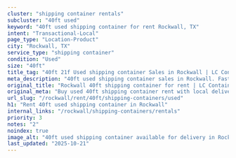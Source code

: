 ```yaml
---
cluster: "shipping container rentals"
subcluster: "40ft used"
keyword: "40ft used shipping container for rent Rockwall, TX"
intent: "Transactional-Local"
page_type: "Location-Product"
city: "Rockwall, TX"
service_type: "shipping container"
condition: "Used"
size: "40ft"
title_tag: "40ft 21f Used shipping container Sales in Rockwall | LC Container"
meta_description: "40ft used shipping container sales in Rockwall. Fast delivery, competitive pricing. Serving shipping containers area. Quote ID: F1X. Call (214) 524-4168 for your free quote today."
original_title: "Rockwall 40ft shipping container for rent | LC Container"
original_meta: "Buy used 40ft shipping container rent with local delivery in Rockwall, TX. LC Container — local Since 2003. Request a fast quote today."
url_slug: "/rockwall/rent/40ft/shipping-containers/used"
h1: "Rent 40ft used shipping container in Rockwall"
internal_links: "/rockwall/shipping-containers/rentals"
priority: 3
notes: "2"
noindex: true
image_alt: "40ft used shipping container available for delivery in Rockwall"
last_updated: "2025-10-21"
---
```


<!-- TODO: Add unique city/inventory copy, images, and internal links here. -->
